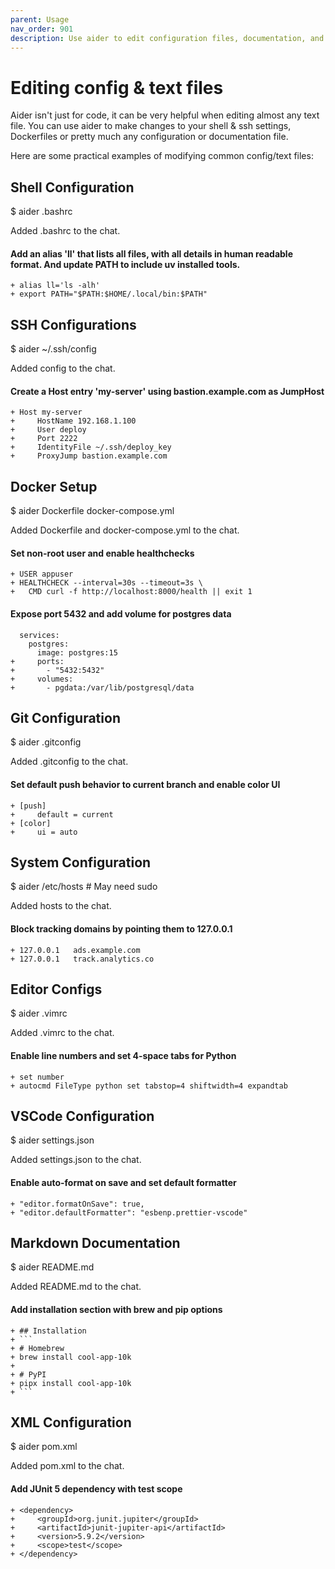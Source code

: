 ```yaml
---
parent: Usage
nav_order: 901
description: Use aider to edit configuration files, documentation, and other text-based formats.
---
```



# Editing config & text files

Aider isn't just for code, it can be very helpful when editing
almost any text file.
You can use aider to make changes to your shell & ssh settings, 
Dockerfiles
or pretty much any configuration or documentation file.

Here are some practical examples of modifying common config/text files:

## Shell Configuration

<div class="chat-transcript" markdown="1">
$ aider .bashrc

Added .bashrc to the chat.


#### Add an alias 'll' that lists all files, with all details in human readable format. And update PATH to include uv installed tools.

```
+ alias ll='ls -alh'
+ export PATH="$PATH:$HOME/.local/bin:$PATH"
```
</div>

## SSH Configurations

<div class="chat-transcript" markdown="1">
$ aider ~/.ssh/config

Added config to the chat.

#### Create a Host entry 'my-server' using bastion.example.com as JumpHost

```
+ Host my-server
+     HostName 192.168.1.100
+     User deploy
+     Port 2222
+     IdentityFile ~/.ssh/deploy_key
+     ProxyJump bastion.example.com
```
</div>

## Docker Setup

<div class="chat-transcript" markdown="1">
$ aider Dockerfile docker-compose.yml

Added Dockerfile and docker-compose.yml to the chat.

#### Set non-root user and enable healthchecks

```
+ USER appuser
+ HEALTHCHECK --interval=30s --timeout=3s \
+   CMD curl -f http://localhost:8000/health || exit 1
```

#### Expose port 5432 and add volume for postgres data

```
  services:
    postgres:
      image: postgres:15
+     ports:
+       - "5432:5432"
+     volumes:
+       - pgdata:/var/lib/postgresql/data
```
</div>

## Git Configuration

<div class="chat-transcript" markdown="1">
$ aider .gitconfig

Added .gitconfig to the chat.

#### Set default push behavior to current branch and enable color UI

```
+ [push]
+     default = current
+ [color]
+     ui = auto
```
</div>

## System Configuration
<div class="chat-transcript" markdown="1">
$ aider /etc/hosts  # May need sudo

Added hosts to the chat.

#### Block tracking domains by pointing them to 127.0.0.1

```
+ 127.0.0.1   ads.example.com
+ 127.0.0.1   track.analytics.co
```
</div>


## Editor Configs
<div class="chat-transcript" markdown="1">
$ aider .vimrc

Added .vimrc to the chat.

#### Enable line numbers and set 4-space tabs for Python

```
+ set number
+ autocmd FileType python set tabstop=4 shiftwidth=4 expandtab
```
</div>

## VSCode Configuration
<div class="chat-transcript" markdown="1">
$ aider settings.json

Added settings.json to the chat.

#### Enable auto-format on save and set default formatter

```
+ "editor.formatOnSave": true,
+ "editor.defaultFormatter": "esbenp.prettier-vscode"
```
</div>

## Markdown Documentation
<div class="chat-transcript" markdown="1">
$ aider README.md

Added README.md to the chat.


#### Add installation section with brew and pip options

```
+ ## Installation
+ ```
+ # Homebrew
+ brew install cool-app-10k
+ 
+ # PyPI
+ pipx install cool-app-10k
+ ```
```
</div>

## XML Configuration
<div class="chat-transcript" markdown="1">
$ aider pom.xml

Added pom.xml to the chat.
#### Add JUnit 5 dependency with test scope

```
+ <dependency>
+     <groupId>org.junit.jupiter</groupId>
+     <artifactId>junit-jupiter-api</artifactId>
+     <version>5.9.2</version>
+     <scope>test</scope>
+ </dependency>
```
</div>


